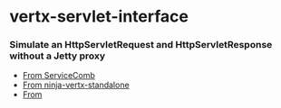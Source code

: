 # vertx-servlet-interface
### Simulate an HttpServletRequest and HttpServletResponse without a Jetty proxy

* [From ServiceComb](https://github.com/annahosanna/servicecomb-java-chassis/tree/master/foundations/foundation-vertx/src/main/java/org/apache/servicecomb/foundation/vertx)
* [From ninja-vertx-standalone](https://github.com/annahosanna/ninja-vertx-standalone/tree/master/ninja-vertx-standalone/src/main/java/com/jiabangou/ninja/vertx/standalone)
* [From]()
